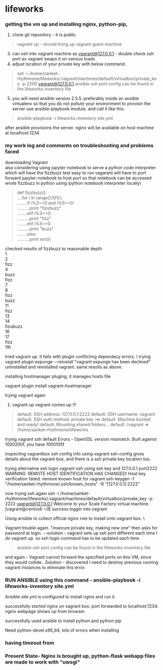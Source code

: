 # lifeworks

### getting the vm up and installing nginx, python-pip, 
1. clone git repository - it is public
> vagrant up - should bring up vagrant guest machine
3. can ssh into vagrant machine as vagrant@127.0.0.1 - double check ssh port as vagrant swaps it on various loads
4. adjust location of your private key with below command.
> ssh -i /home/sanket-rhythmone/lifeworks/.vagrant/machines/default/virtualbox/private_key -p 2200 vagrant@127.0.0.1
> ansible ssh port config can be found in the lifeworks-inventory file

5. you will need ansible version 2.5.5. preferably inside an ansible virtualenv so that you do not pollute your environment
to provisin the server use ansible-playbook module. and call it like this.
> ansible-playbook -i lifeworks-inventory site.yml

after ansible provisions the server. nginx will be available on host machine at localhost:1234


### my work log and comments on troubleshooting and problems faced

 downloading Vagrant \
 also considering using jupyter-notebook to serve a python code interpreter which will have the fizzbuzz test easy to run
 vagarant will have to port forward jupyter-notebook to host port so that notebook can be accessed
 wrote fizzbuzz in python using ipython notebook interpreter locally\
 
> def fizzbuzz():\
> ....for i in range(1,101):\  
> ........if i%3==0 and i%5==0:\
> ..........print "fizubuzz"\
> ........elif i%3==0:\
> ..........print "fizz"\
> ........elif i%5==0:\
> ..........print "buzz"\
> ........else:\
> ..........print str(i)\

 checked results of fizzbuzz to reasonable depth\
 1\
 2\
 fizz\
 4\
 buzz\
 fizz\
 7\
 8\
 fizz\
 buzz\
 11\
 fizz\
 13\
 14\
 fizubuzz\
 16\
 17\
 fizz\
 19\

tried vagrant up. it fails with plugin conflicting dependecy errors.  \ 
 trying vagrant plugin expunge --reinstall
 "vagrant expunge has been declined"
uninstalled and reinstalled vagrant.
same results as above. 

installing hostmanager pluging, it manages hosts file

vagrant plugin install vagrant-hostmanager
 
 trying vagrant again
 1. vagrant up 
 vagrant comes up !!!
> default: SSH address: 127.0.0.1:2222
    default: SSH username: vagrant
    default: SSH auth method: private key
==> default: Machine booted and ready!
 default: Mounting shared folders...
    default: /vagrant => /home/sanket-rhythmone/lifeworks

trying vagrant ssh default
Errors - OpenSSL version mismatch. Built against 1000200f, you have 1000105f

inspecting vagrantbox ssh config info using 
vagrant ssh-config
gives details about the vagrant box, and there is a ssh private key location too.

trying alternative ssh login vagrant ssh using ssh key and 127.0.0.1 port2222
WARNING: REMOTE HOST IDENTIFICATION HAS CHANGED!
Host key verification failed.
remove known host for vagrant 
ssh-keygen -f "/home/sanket-rhythmone/.ssh/known_hosts" -R "[127.0.0.1]:2222"

now trying ssh again 
ssh -i /home/sanket-rhythmone/lifeworks/.vagrant/machines/default/virtualbox/private_key -p 2222 vagrant@127.0.0.1
Welcome to your Scale Factory virtual machine.
[vagrant@centos6 ~]$
success loggin into vagrant

Using ansible to collect official nginx role to install onto vagrant box. \

Vagrant trouble again. "insecure private key, making new one" then asks for password at login.
--solution - vagrant sets up ssh port different each time I do vagrant up. so ssh login command has to be updated each time.
> ansible ssh port config can be found in the lifeworks-inventory file
 
and again - Vagrant cannot forward the specified ports on this VM, since they
would collide...Solution - discovered I need to destroy previous running vagrant instances to eliminate this error.

### RUN ANSIBLE using this command - ansible-playbook -i lifeworks-inventory site.yml

Ansible site.yml is configured to install nginx and run it.

successfully started nginx on vagrant box. port forwarded to localhost:1234. nginx webpage shows up from browser.

successfully used ansible to install python and python pip

Need python-devel.x86_64, lots of errors when installing

### having timeout from 

### Present State- Nginx is brought up, python-flask webapp files are made to work with "uwsgi" 
 



